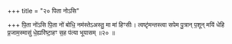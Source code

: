 +++
title = "२० पिता नोऽसि"

+++
पि॒ता नो॑ऽसि पि॒ता नो॑ बोधि॒ नम॑स्तेऽअस्तु॒ मा मा॑ हिꣳसीः। त्वष्टृ॑मन्तस्त्वा सपेम पु॒त्रान् प॒शून् मयि॑ धेहि प्र॒जाम॒स्मासु॑ धे॒ह्यरि॑ष्टा॒हꣳ स॒ह प॑त्या भूयासम् ॥२० ॥